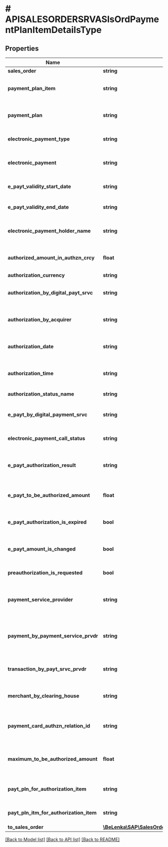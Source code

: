 # # APISALESORDERSRVASlsOrdPaymentPlanItemDetailsType

## Properties

Name | Type | Description | Notes
------------ | ------------- | ------------- | -------------
**sales_order** | **string** |  | [optional]
**payment_plan_item** | **string** | Item for billing plan/invoice plan/payment cards | [optional]
**payment_plan** | **string** | Billing Plan Number / Invoicing Plan Number | [optional]
**electronic_payment_type** | **string** | Electronic Payment: Payment Type | [optional]
**electronic_payment** | **string** | Electronic Payment: Account Number | [optional]
**e_payt_validity_start_date** | **string** | Electronic Payment: Valid from | [optional]
**e_payt_validity_end_date** | **string** | Electronic Payment: Valid to | [optional]
**electronic_payment_holder_name** | **string** | Electronic Payment: Name of Account Holder | [optional]
**authorized_amount_in_authzn_crcy** | **float** | Electronic Payment: Authorized Amount | [optional]
**authorization_currency** | **string** | Currency Key | [optional]
**authorization_by_digital_payt_srvc** | **string** | Electronic Payment: Authorization Number | [optional]
**authorization_by_acquirer** | **string** | Electronic Payment: Authorization Reference Code | [optional]
**authorization_date** | **string** | Electronic Payment: Authorization Date | [optional]
**authorization_time** | **string** | Electronic Payment: Authorization Time | [optional]
**authorization_status_name** | **string** | Payment cards: Result text | [optional]
**e_payt_by_digital_payment_srvc** | **string** | Token for Digital Payment Integration in SD | [optional]
**electronic_payment_call_status** | **string** | Electronic Payment: Call Status | [optional]
**e_payt_authorization_result** | **string** | Electronic Payment: Response to Authorization Checks | [optional]
**e_payt_to_be_authorized_amount** | **float** | Electronic Payment: Amount to Be Authorized | [optional]
**e_payt_authorization_is_expired** | **bool** | Electronic Payment: Authorization Expired | [optional]
**e_payt_amount_is_changed** | **bool** | Electronic Payment: Amount Changed | [optional]
**preauthorization_is_requested** | **bool** | Electronic Payment: Preauthorization | [optional]
**payment_service_provider** | **string** | Payment Service Provider for Digital Payments | [optional]
**payment_by_payment_service_prvdr** | **string** | Digital Payments: Payment ID from Payment Service Provider | [optional]
**transaction_by_payt_srvc_prvdr** | **string** | SAP Digital Payments: Transaction ID of PSP | [optional]
**merchant_by_clearing_house** | **string** | Electronic Payment: Merchant ID at Clearing House | [optional]
**payment_card_authzn_relation_id** | **string** | Unique identifier of a previous successful authorization | [optional]
**maximum_to_be_authorized_amount** | **float** | Value to be billed/calc. on date in billing/invoice plan | [optional]
**payt_pln_for_authorization_item** | **string** | Higher-level payment card plan number for billing | [optional]
**payt_pln_itm_for_authorization_item** | **string** | Higher-level item in billing plan | [optional]
**to_sales_order** | [**\BeLenka\SAP\SalesOrder\Model\APISALESORDERSRVASalesOrderType**](APISALESORDERSRVASalesOrderType.md) |  | [optional]

[[Back to Model list]](../../README.md#models) [[Back to API list]](../../README.md#endpoints) [[Back to README]](../../README.md)
